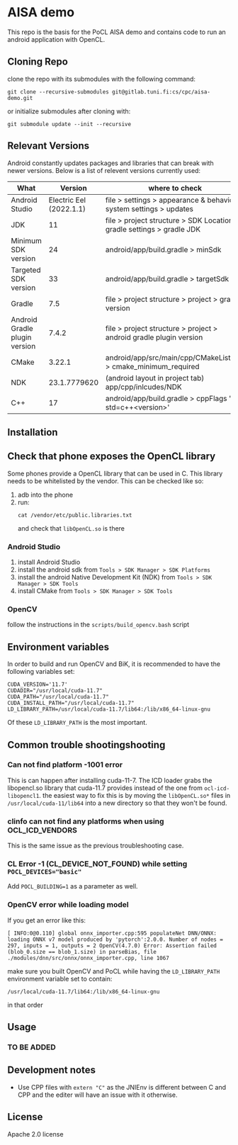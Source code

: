# AISA demo

This repo is the basis for the PoCL AISA demo and contains code to run an android application with OpenCL.


## Cloning Repo

clone the repo with its submodules with the following command:

```
git clone --recursive-submodules git@gitlab.tuni.fi:cs/cpc/aisa-demo.git
```

or initialize submodules after cloning with:

```
git submodule update --init --recursive
```

## Relevant Versions

Android constantly updates packages and libraries that can break with newer versions. Below is a list of relevent versions currently used:


| **What**                      | **Version**             | **where to check**                                                     |
|-------------------------------|-------------------------|------------------------------------------------------------------------|
| Android Studio                | Electric Eel (2022.1.1) | file > settings > appearance & behavior > system settings > updates    |
| JDK                           | 11                      | file > project structure > SDK Location > gradle settings > gradle JDK |
| Minimum SDK version           | 24                      | android/app/build.gradle > minSdk                                      |
| Targeted SDK version          | 33                      | android/app/build.gradle > targetSdk                                   |
| Gradle                        | 7.5                     | file > project structure > project > gradle version                    |
| Android Gradle plugin version | 7.4.2                   | file > project structure > project > android gradle plugin version     |
| CMake                         | 3.22.1                  | android/app/src/main/cpp/CMakeLists.txt > cmake_minimum_required       |
| NDK                           | 23.1.7779620            | (android layout in project tab) app/cpp/inlcudes/NDK                   |
| C++                           | 17                      | android/app/build.gradle > cppFlags '-std=c++\<version\>'              |


## Installation


## Check that phone exposes the OpenCL library
Some phones provide a OpenCL library that can be used in C. This library needs to be whitelisted by the vendor. This can be checked like so:
1. adb into the phone
2. run:
    ```
    cat /vendor/etc/public.libraries.txt  
    ```
    and check that `libOpenCL.so` is there


### Android Studio

1. install Android Studio
2. install the android sdk from `Tools > SDK Manager > SDK Platforms`
3. install the android Native Development Kit (NDK) from `Tools > SDK Manager > SDK Tools`
4. install CMake from `Tools > SDK Manager > SDK Tools`

### OpenCV

follow the instructions in the `scripts/build_opencv.bash` script

## Environment variables

In order to build and run OpenCV and BiK, it is recommended to have the following variables set:

`CUDA_VERSION='11.7'` \
`CUDADIR="/usr/local/cuda-11.7"` \
`CUDA_PATH="/usr/local/cuda-11.7"` \
`CUDA_INSTALL_PATH="/usr/local/cuda-11.7"` \
`LD_LIBRARY_PATH=/usr/local/cuda-11.7/lib64:/lib/x86_64-linux-gnu` 

Of these `LD_LIBRARY_PATH` is the most important.


## Common trouble shootingshooting

### Can not find platform -1001 error

This is can happen after installing cuda-11-7. The ICD loader grabs the libopencl.so library that cuda-11.7 
provides instead of the one from `ocl-icd-libopencl1`. the easiest way to fix this is by moving the 
`libOpenCL.so*` files in `/usr/local/cuda-11/lib64` into a new directory so that they won't be found.

### clinfo can not find any platforms when using OCL_ICD_VENDORS

This is the same issue as the previous troubleshooting case.

### CL Error -1 (CL_DEVICE_NOT_FOUND) while setting `POCL_DEVICES="basic"`

Add `POCL_BUILDING=1` as a parameter as well.

### OpenCV error while loading model

If you get an error like this:
```
[ INFO:0@0.110] global onnx_importer.cpp:595 populateNet DNN/ONNX: loading ONNX v7 model produced by 'pytorch':2.0.0. Number of nodes = 297, inputs = 1, outputs = 2 OpenCV(4.7.0) Error: Assertion failed (blob_0.size == blob_1.size) in parseBias, file ./modules/dnn/src/onnx/onnx_importer.cpp, line 1067
```

make sure you built OpenCV and PoCL while having the `LD_LIBRARY_PATH` environment variable set to contain:

```
/usr/local/cuda-11.7/lib64:/lib/x86_64-linux-gnu
```
in that order

## Usage

### TO BE ADDED

## Development notes

* Use CPP files with `extern "C"` as the JNIEnv is different between C and CPP and the editer will have an issue with it otherwise.

## License

Apache 2.0 license
